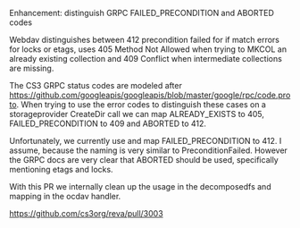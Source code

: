 Enhancement: distinguish GRPC FAILED_PRECONDITION and ABORTED codes

Webdav distinguishes between 412 precondition failed for if match errors for locks or etags, uses 405 Method Not Allowed when trying to MKCOL an already existing collection and 409 Conflict when intermediate collections are missing.

The CS3 GRPC status codes are modeled after https://github.com/googleapis/googleapis/blob/master/google/rpc/code.proto. When trying to use the error codes to distinguish these cases on a storageprovider CreateDir call we can map ALREADY_EXISTS to 405, FAILED_PRECONDITION to 409 and ABORTED to 412.

Unfortunately, we currently use and map FAILED_PRECONDITION to 412. I assume, because the naming is very similar to PreconditionFailed. However the GRPC docs are very clear that ABORTED should be used, specifically mentioning etags and locks.

With this PR we internally clean up the usage in the decomposedfs and mapping in the ocdav handler.

https://github.com/cs3org/reva/pull/3003
